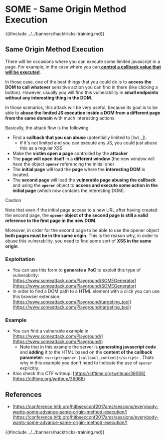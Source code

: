 # SOME - Same Origin Method Execution

{{#include ../../banners/hacktricks-training.md}}

## Same Origin Method Execution

There will be occasions where you can execute some limited javascript in a page. For example, in the case where you can[ **control a callback value that will be executed**](./#javascript-function).

In those case, one of the best things that you could do is to **access the DOM to call whatever** sensitive action you can find in there (like clicking a button). However, usually you will find this vulnerability in **small endpoints without any interesting thing in the DOM**.

In those scenarios, this attack will be very useful, because its goal is to be able to **abuse the limited JS execution inside a DOM from a different page from the same domain** with much interesting actions.

Basically, the attack flow is the following:

- Find a **callback that you can abuse** (potentially limited to \[\w\\.\_]).
  - If it's not limited and you can execute any JS, you could just abuse this as a regular XSS
- Make the **victim open a page** controlled by the **attacker**
- The **page will open itself** in a **different window** (the new window will have the object **`opener`** referencing the initial one)
- The **initial page** will load the **page** where the **interesting DOM** is located.
- The **second page** will load the **vulnerable page abusing the callback** and using the **`opener`** object to **access and execute some action in the initial page** (which now contains the interesting DOM).

> [!CAUTION]
> Note that even if the initial page access to a new URL after having created the second page, the **`opener` object of the second page is still a valid reference to the first page in the new DOM**.
>
> Moreover, in order for the second page to be able to use the opener object **both pages must be in the same origin**. This is the reason why, in order to abuse this vulnerability, you need to find some sort of **XSS in the same origin**.

### Exploitation

- You can use this form to **generate a PoC** to exploit this type of vulnerability: [https://www.someattack.com/Playground/SOMEGenerator](https://www.someattack.com/Playground/SOMEGenerator)
- In order to find a DOM path to a HTML element with a click you can use this browser extension: [https://www.someattack.com/Playground/targeting_tool](https://www.someattack.com/Playground/targeting_tool)

### Example

- You can find a vulnerable example in [https://www.someattack.com/Playground/](https://www.someattack.com/Playground/)
  - Note that in this example the server is **generating javascript code** and **adding** it to the HTML based on the **content of the callback parameter:** `<script>opener.{callbacl_content}</script>` . Thats why in this example you don't need to indicate the use of `opener` explicitly.
- Also check this CTF writeup: [https://ctftime.org/writeup/36068](https://ctftime.org/writeup/36068)

## References

- [https://conference.hitb.org/hitbsecconf2017ams/sessions/everybody-wants-some-advance-same-origin-method-execution/](https://conference.hitb.org/hitbsecconf2017ams/sessions/everybody-wants-some-advance-same-origin-method-execution/)

{{#include ../../banners/hacktricks-training.md}}


